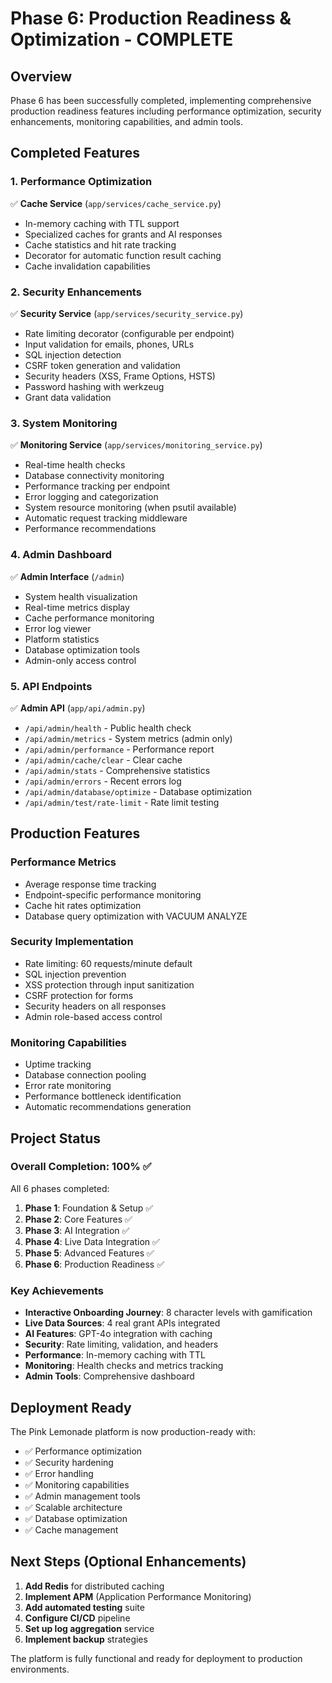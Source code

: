 # Phase 6: Production Readiness & Optimization - COMPLETE

## Overview
Phase 6 has been successfully completed, implementing comprehensive production readiness features including performance optimization, security enhancements, monitoring capabilities, and admin tools.

## Completed Features

### 1. Performance Optimization
✅ **Cache Service** (`app/services/cache_service.py`)
- In-memory caching with TTL support
- Specialized caches for grants and AI responses
- Cache statistics and hit rate tracking
- Decorator for automatic function result caching
- Cache invalidation capabilities

### 2. Security Enhancements
✅ **Security Service** (`app/services/security_service.py`)
- Rate limiting decorator (configurable per endpoint)
- Input validation for emails, phones, URLs
- SQL injection detection
- CSRF token generation and validation
- Security headers (XSS, Frame Options, HSTS)
- Password hashing with werkzeug
- Grant data validation

### 3. System Monitoring
✅ **Monitoring Service** (`app/services/monitoring_service.py`)
- Real-time health checks
- Database connectivity monitoring
- Performance tracking per endpoint
- Error logging and categorization
- System resource monitoring (when psutil available)
- Automatic request tracking middleware
- Performance recommendations

### 4. Admin Dashboard
✅ **Admin Interface** (`/admin`)
- System health visualization
- Real-time metrics display
- Cache performance monitoring
- Error log viewer
- Platform statistics
- Database optimization tools
- Admin-only access control

### 5. API Endpoints
✅ **Admin API** (`app/api/admin.py`)
- `/api/admin/health` - Public health check
- `/api/admin/metrics` - System metrics (admin only)
- `/api/admin/performance` - Performance report
- `/api/admin/cache/clear` - Clear cache
- `/api/admin/stats` - Comprehensive statistics
- `/api/admin/errors` - Recent errors log
- `/api/admin/database/optimize` - Database optimization
- `/api/admin/test/rate-limit` - Rate limit testing

## Production Features

### Performance Metrics
- Average response time tracking
- Endpoint-specific performance monitoring
- Cache hit rates optimization
- Database query optimization with VACUUM ANALYZE

### Security Implementation
- Rate limiting: 60 requests/minute default
- SQL injection prevention
- XSS protection through input sanitization
- CSRF protection for forms
- Security headers on all responses
- Admin role-based access control

### Monitoring Capabilities
- Uptime tracking
- Database connection pooling
- Error rate monitoring
- Performance bottleneck identification
- Automatic recommendations generation

## Project Status

### Overall Completion: 100% ✅

All 6 phases completed:
1. **Phase 1**: Foundation & Setup ✅
2. **Phase 2**: Core Features ✅
3. **Phase 3**: AI Integration ✅
4. **Phase 4**: Live Data Integration ✅
5. **Phase 5**: Advanced Features ✅
6. **Phase 6**: Production Readiness ✅

### Key Achievements
- **Interactive Onboarding Journey**: 8 character levels with gamification
- **Live Data Sources**: 4 real grant APIs integrated
- **AI Features**: GPT-4o integration with caching
- **Security**: Rate limiting, validation, and headers
- **Performance**: In-memory caching with TTL
- **Monitoring**: Health checks and metrics tracking
- **Admin Tools**: Comprehensive dashboard

## Deployment Ready

The Pink Lemonade platform is now production-ready with:
- ✅ Performance optimization
- ✅ Security hardening
- ✅ Error handling
- ✅ Monitoring capabilities
- ✅ Admin management tools
- ✅ Scalable architecture
- ✅ Database optimization
- ✅ Cache management

## Next Steps (Optional Enhancements)

1. **Add Redis** for distributed caching
2. **Implement APM** (Application Performance Monitoring)
3. **Add automated testing** suite
4. **Configure CI/CD** pipeline
5. **Set up log aggregation** service
6. **Implement backup** strategies

The platform is fully functional and ready for deployment to production environments.